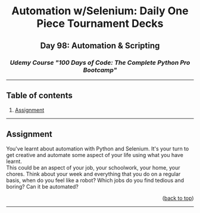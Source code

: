 <a id="readme-top"></a>
<div align="center">
<h1>Automation w/Selenium: Daily One Piece Tournament Decks</h1>
<h2>Day 98: Automation & Scripting</h2>
<i><h3>Udemy Course "100 Days of Code: The Complete Python Pro Bootcamp"</h3></i>
</div>
<hr>

<!-- TABLE OF CONTENTS -->
## Table of contents
1. [Assignment](#assignment)

<hr>

<a id="assignment"></a>
## Assignment
You've learnt about automation with Python and Selenium. It's your turn to get creative and automate some aspect of your life using what you have learnt.<br>
This could be an aspect of your job, your schoolwork, your home, your chores. Think about your week and everything that you do on a regular basis, when do you feel like a robot? Which jobs do you find tedious and boring? Can it be automated?
<p align="right">(<a href="#readme-top">back to top</a>)</p>

<hr>
